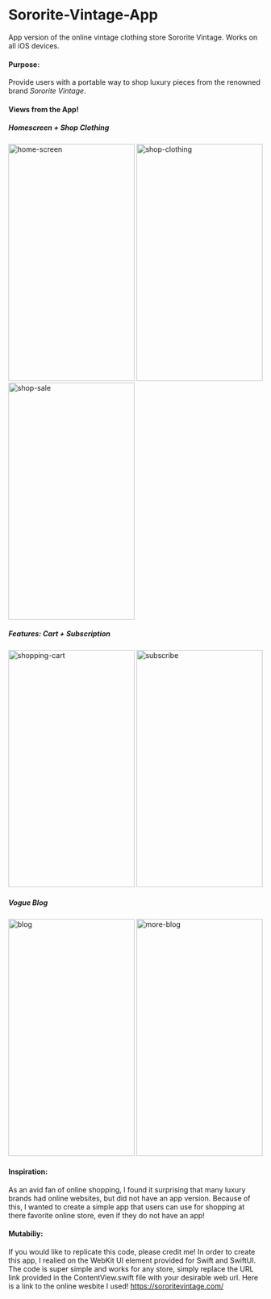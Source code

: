 # Sororite-Vintage-App
App version of the online vintage clothing store Sororite Vintage. Works on all iOS devices.

#### Purpose: 
Provide users with a portable way to shop luxury pieces from the renowned brand *Sororite Vintage*. 

#### Views from the App! 

##### Homescreen + Shop Clothing
<img width="250" height="470" alt="home-screen" src="https://user-images.githubusercontent.com/60487925/187128643-ab6711e8-50e2-4407-bd23-eed0616f152a.png"> <img width="250" height="470" alt="shop-clothing" src="https://user-images.githubusercontent.com/60487925/187128807-f58997a9-0b5d-4382-a3e2-40eba8713cc0.png"> <img width="250" height="470" alt="shop-sale" src="https://user-images.githubusercontent.com/60487925/187128820-ec296479-b933-412f-b9a1-328a7d44eda3.png">

##### Features: Cart + Subscription
<img width="250" height="470" alt="shopping-cart" src="https://user-images.githubusercontent.com/60487925/187128835-83fc19ae-e243-4368-b9a2-f25138a13707.png"> <img width="250" height="470" alt="subscribe" src="https://user-images.githubusercontent.com/60487925/187129389-13aab5d4-2231-4355-ac10-23ddddd1daab.png">

##### Vogue Blog
<img width="250" height="470" alt="blog" src="https://user-images.githubusercontent.com/60487925/187129404-a04595e2-ee0d-4ca8-8a0a-0a8217310086.png"> <img width="250" height="470" alt="more-blog" src="https://user-images.githubusercontent.com/60487925/187129417-edae81b5-54f2-482c-9fc2-df02d388a579.png">

#### Inspiration: 
As an avid fan of online shopping, I found it surprising that many luxury brands had online websites, but did not have an app version. 
Because of this, I wanted to create a simple app that users can use for shopping at there favorite online store, even if they do not have an app! 

#### Mutabiliy: 
If you would like to replicate this code, please credit me! In order to create this app, I realied on the WebKit UI element provided for Swift and SwiftUI. 
The code is super simple and works for any store, simply replace the URL link provided in the ContentView.swift file with your desirable web url. 
Here is a link to the online wesbite I used! https://sororitevintage.com/

